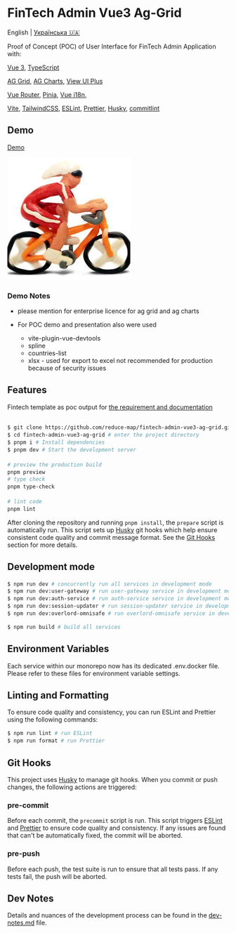 # FinTech Admin Vue3 Ag-Grid

English | [Українська 🇺🇦](./README-ua.md)

Proof of Concept (POC) of User Interface for FinTech Admin Application with:

[Vue 3](https://v3.vuejs.org/), [TypeScript](https://www.typescriptlang.org/)

[AG Grid](https://www.ag-grid.com/), [AG Charts](https://charts.ag-grid.com/), [View UI Plus](https://iviewui.com/view-ui-plus/component/view/tree)

[Vue Router](https://router.vuejs.org/), [Pinia](https://pinia.esm.dev/), [Vue i18n](https://vue-i18n.intlify.dev/),

[Vite](https://vitejs.dev/), [TailwindCSS](https://tailwindcss.com/), [ESLint](https://eslint.org/), [Prettier](https://prettier.io/), [Husky](https://typicode.github.io/husky/#/), [commitlint](https://commitlint.js.org/)

## Demo

[Demo](https://fintech-admin-vue3-ag-grid.vercel.app/)

![123](/src/assets/reducemap.jpeg)

### Demo Notes

- please mention for enterprise licence for ag grid and ag charts

- For POC demo and presentation also were used
  - vite-plugin-vue-devtools
  - spline
  - countries-list
  - xlsx - used for export to excel not recommended for production because of security issues

## Features

Fintech template as poc output for [the requirement and documentation](./docs/poc.md)

##

```bash
$ git clone https://github.com/reduce-map/fintech-admin-vue3-ag-grid.git # clone the project
$ cd fintech-admin-vue3-ag-grid # enter the project directory
$ pnpm i # Install dependencies
$ pnpm dev # Start the development server

# preview the production build
pnpm preview
# type check
pnpm type-check

# lint code
pnpm lint
```

After cloning the repository and running `pnpm install`, the `prepare` script is automatically run. This script sets up [Husky](https://typicode.github.io/husky/#/) git hooks which help ensure consistent code quality and commit message format. See the [Git Hooks](#git-hooks) section for more details.

## Development mode

```bash
$ npm run dev # concurrently run all services in development mode
$ npm run dev:user-gateway # run user-gateway service in development mode
$ npm run dev:auth-service # run auth-service service in development mode
$ npm run dev:session-updater # run session-updater service in development mode
$ npm run dev:overlord-omnisafe # run overlord-omnisafe service in development mode
```

```bash
$ npm run build # build all services

```

## Environment Variables

Each service within our monorepo now has its dedicated .env.docker file. Please refer to these files for environment variable settings.

## Linting and Formatting

To ensure code quality and consistency, you can run ESLint and Prettier using the following commands:

```bash
$ npm run lint # run ESLint
$ npm run format # run Prettier
```

## Git Hooks

This project uses [Husky](https://typicode.github.io/husky/#/) to manage git hooks. When you commit or push changes, the following actions are triggered:

### pre-commit

Before each commit, the `precommit` script is run. This script triggers [ESLint](https://eslint.org/) and [Prettier](https://prettier.io/) to ensure code quality and consistency. If any issues are found that can't be automatically fixed, the commit will be aborted.

### pre-push

Before each push, the test suite is run to ensure that all tests pass. If any tests fail, the push will be aborted.

## Dev Notes

Details and nuances of the development process can be found in the [dev-notes.md](./docs/dev-notes.md) file.
